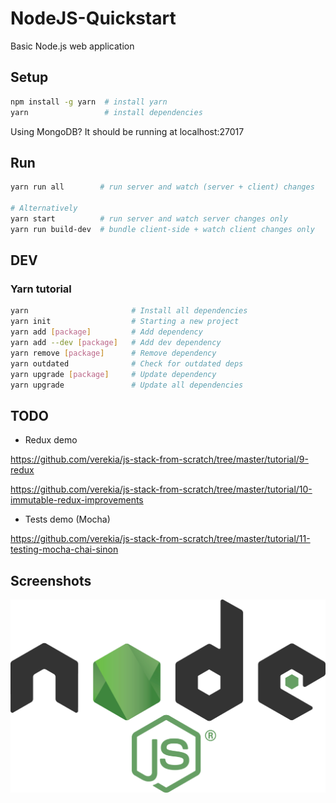 # NodeJS-Quickstart
Basic Node.js web application

## Setup

```sh
npm install -g yarn  # install yarn
yarn                 # install dependencies
```

Using MongoDB? It should be running at localhost:27017

## Run

```sh
yarn run all        # run server and watch (server + client) changes

# Alternatively
yarn start          # run server and watch server changes only
yarn run build-dev  # bundle client-side + watch client changes only
```

## DEV

### Yarn tutorial
```bash
yarn                       # Install all dependencies
yarn init                  # Starting a new project
yarn add [package]         # Add dependency
yarn add --dev [package]   # Add dev dependency
yarn remove [package]      # Remove dependency
yarn outdated              # Check for outdated deps
yarn upgrade [package]     # Update dependency
yarn upgrade               # Update all dependencies
```

## TODO

- Redux demo

https://github.com/verekia/js-stack-from-scratch/tree/master/tutorial/9-redux

https://github.com/verekia/js-stack-from-scratch/tree/master/tutorial/10-immutable-redux-improvements

- Tests demo (Mocha)

https://github.com/verekia/js-stack-from-scratch/tree/master/tutorial/11-testing-mocha-chai-sinon

## Screenshots

![01](https://github.com/Dalimil/NodeJS-Quickstart/blob/master/docs/screenshots/demo.png)
